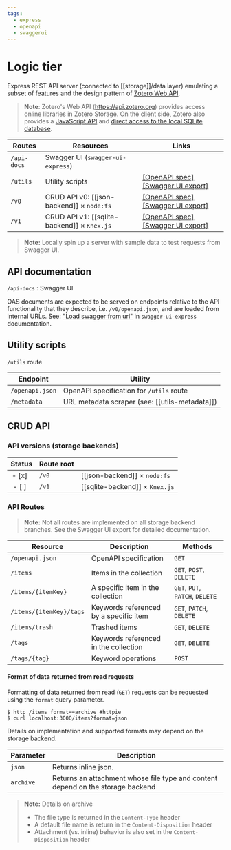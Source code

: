 ```yaml
---
tags:
  - express
  - openapi
  - swaggerui
---
```


# Logic tier

Express REST API server (connected to [[storage]]/data layer) emulating a subset of features and the design pattern of [Zotero Web API](https://www.zotero.org/support/dev/web_api/v3/).

> **Note**:
> Zotero's Web API (<https://api.zotero.org>) provides access online libraries in Zotero Storage. On the client side, Zotero also provides a [JavaScript API](https://www.zotero.org/support/dev/client_coding/javascript_api) and [direct access to the local SQLite database](https://www.zotero.org/support/dev/client_coding/direct_sqlite_database_access).

| Routes      | Resources                                         | Links                                                                                        |
| ----------- | ------------------------------------------------- | -------------------------------------------------------------------------------------------- |
| `/api-docs` | Swagger UI (`swagger-ui-express`)                 |                                                                                              |
| `/utils`    | Utility scripts                                   | [[OpenAPI spec]](assets/utils.openapi.json) [[Swagger UI export]](assets/utils.openapi.html) |
| `/v0`       | CRUD API v0: [[json-backend]] &times; `node:fs`   | [[OpenAPI spec]](assets/v0.openapi.json) [[Swagger UI export]](assets/v0.openapi.html)       |
| `/v1`       | CRUD API v1: [[sqlite-backend]] &times; `Knex.js` | [[OpenAPI spec]](assets/v1.openapi.json) [[Swagger UI export]](assets/v1.openapi.html)       |

> **Note:**
> Locally spin up a server with sample data to test requests from Swagger UI.

## API documentation

`/api-docs` : Swagger UI

OAS documents are expected to be served on endpoints relative to the API functionality that they describe, i.e. `/v0/openapi.json`, and are loaded from internal URLs. See: ["Load swagger from url"](https://github.com/scottie1984/swagger-ui-express#load-swagger-from-url) in `swagger-ui-express` documentation.

## Utility scripts

`/utils` route

| Endpoint        | Utility                                        |
| --------------- | ---------------------------------------------- |
| `/openapi.json` | OpenAPI specification for `/utils` route       |
| `/metadata`     | URL metadata scraper (see: [[utils-metadata]]) |

## CRUD API

### API versions (storage backends)

|    Status    | Route root |                                      |
| :----------: | :--------- | ------------------------------------ |
| - [x] &nbsp; | `/v0`      | [[json-backend]] &times; `node:fs`   |
| - [ ] &nbsp; | `/v1`      | [[sqlite-backend]] &times; `Knex.js` |

### API Routes

> **Note:**
> Not all routes are implemented on all storage backend branches. See the Swagger UI export for detailed documentation.

| Resource                | Description                            | Methods                         |
| ----------------------- | -------------------------------------- | ------------------------------- |
| `/openapi.json`         | OpenAPI specification                  | `GET`                           |
| `/items`                | Items in the collection                | `GET`, `POST`, `DELETE`         |
| `/items/{itemKey}`      | A specific item in the collection      | `GET`, `PUT`, `PATCH`, `DELETE` |
| `/items/{itemKey}/tags` | Keywords referenced by a specific item | `GET`, `PATCH`, `DELETE`        |
| `/items/trash`          | Trashed items                          | `GET`, `DELETE`                 |
| `/tags`                 | Keywords referenced in the collection  | `GET`, `DELETE`                 |
| `/tags/{tag}`           | Keyword operations                     | `POST`                          |

#### Format of data returned from read requests

Formatting of data returned from read (`GET`) requests can be requested using the `format` query parameter.

```console
$ http /items format==archive #httpie
$ curl localhost:3000/items?format=json
```

Details on implementation and supported formats may depend on the storage backend.

| Parameter | Description                                                                     |
| --------- | ------------------------------------------------------------------------------- |
| `json`    | Returns inline json.                                                            |
| `archive` | Returns an attachment whose file type and content depend on the storage backend |

> **Note:**
> Details on archive
>
> - The file type is returned in the `Content-Type` header
> - A default file name is return in the `Content-Disposition` header
> - Attachment (vs. inline) behavior is also set in the `Content-Disposition` header
